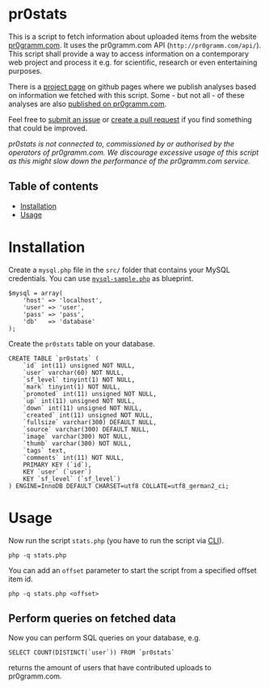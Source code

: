 pr0stats
========

This is a script to fetch information about uploaded items from the website [pr0gramm.com](http://pr0gramm.com). It uses the pr0gramm.com API (`http://pr0gramm.com/api/`). This script shall provide a way to access information on a contemporary web project and process it e.g. for scientific, research or even entertaining purposes.

There is a [project page](http://pr0stats.github.io/pr0stats) on github pages where we publish analyses based on information we fetched with this script. Some - but not all - of these analyses are also [published on pr0gramm.com](http://pr0gramm.com/user/pr0stats).

Feel free to [submit an issue](https://github.com/pr0stats/pr0stats/issues/new) or [create a pull request](https://github.com/pr0stats/pr0stats/compare/) if you find something that could be improved.

*pr0stats is not connected to, commissioned by or authorised by the operators of pr0gramm.com. We discourage excessive usage of this script as this might slow down the performance of the pr0gramm.com service.*

Table of contents
-----------------

* [Installation](#installation)
* [Usage](#usage)

Installation
============
    
Create a `mysql.php` file in the `src/` folder that contains your MySQL credentials. You can use [`mysql-sample.php`](mysql-sample.php) as blueprint.

    $mysql = array(
        'host' => 'localhost',
        'user' => 'user',
        'pass' => 'pass',
        'db'   => 'database'
    );

Create the `pr0stats` table on your database.

    CREATE TABLE `pr0stats` (
        `id` int(11) unsigned NOT NULL,
        `user` varchar(60) NOT NULL,
        `sf_level` tinyint(1) NOT NULL,
        `mark` tinyint(1) NOT NULL,
        `promoted` int(11) unsigned NOT NULL,
        `up` int(11) unsigned NOT NULL,
        `down` int(11) unsigned NOT NULL,
        `created` int(11) unsigned NOT NULL,
        `fullsize` varchar(300) DEFAULT NULL,
        `source` varchar(300) DEFAULT NULL,
        `image` varchar(300) NOT NULL,
        `thumb` varchar(300) NOT NULL,
        `tags` text,
        `comments` int(11) NOT NULL,
        PRIMARY KEY (`id`),
        KEY `user` (`user`)
        KEY `sf_level` (`sf_level`)
    ) ENGINE=InnoDB DEFAULT CHARSET=utf8 COLLATE=utf8_german2_ci;

Usage
=====

Now run the script `stats.php` (you have to run the script via [CLI](http://en.wikipedia.org/wiki/Command-line_interface)).

    php -q stats.php
    
You can add an `offset` parameter to start the script from a specified offset item id.

    php -q stats.php <offset>
    
Perform queries on fetched data
-------------------------------

Now you can perform SQL queries on your database, e.g.

    SELECT COUNT(DISTINCT(`user`)) FROM `pr0stats`

returns the amount of users that have contributed uploads to pr0gramm.com.

